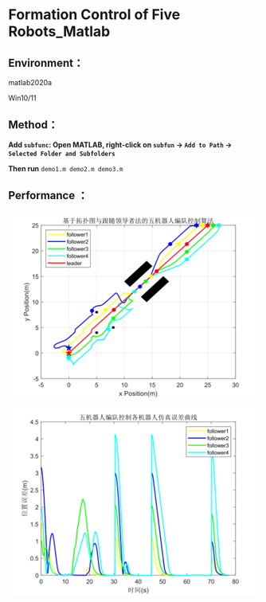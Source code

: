 # **Formation Control of Five Robots**_Matlab

## Environment：

matlab2020a

Win10/11

## Method：

**Add `subfunc`: Open MATLAB, right-click on `subfun` → `Add to Path` → `Selected Folder and Subfolders`**

**Then run** `demo1.m demo2.m demo3.m`

## **Performance** ：

![untitled](pic/untitled.svg)

![untitled](pic/untitled1.svg)
